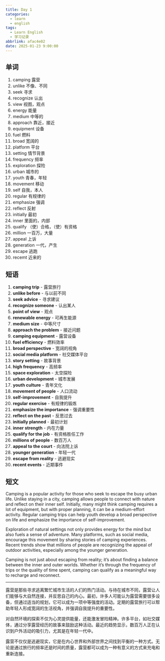 ```yaml
---
title: Day 1
categories:
  - learn
  - english
tags:
  - Learn English
  - 学习记录
abbrlink: afac4e02
date: 2025-01-23 9:00:00
---
```


## 单词
1. camping 露营
2. unlike 不像、不同
3. seek 寻求
4. recognize 认出
5. view 视图，观点
6. energy 能量
7. medium 中等的
8. approach 靠近，接近
9. equipment 设备
10. fuel 燃料
11. broad 宽阔的
12. platform 平台
13. setting 情节背景
14. frequency 频率
15. exploration 探险
16. urban 城市的
17. youth 青春，年轻
18. movement 移动
19. self 自我，本人
20. regular 有规律的
21. emphasize 强调
22. reflect 反射
23. initially 最初
24. inner 里面的，内部
25. qualify （使）合格，（使）有资格
26. million 一百万，大量
27. appeal 上诉
28. generation 一代，产生
29. escape 逃跑
30. recemt 近来的

## 短语
1. **camping trip** - 露营旅行
2. **unlike before** - 与以前不同
3. **seek advice** - 寻求建议
4. **recognize someone** - 认出某人
5. **point of view** - 观点
6. **renewable energy** - 可再生能源
7. **medium size** - 中等尺寸
8. **approach the problem** - 接近问题
9. **camping equipment** - 露营设备
10. **fuel efficiency** - 燃料效率
11. **broad perspective** - 宽阔的视角
12. **social media platform** - 社交媒体平台
13. **story setting** - 故事背景
14. **high frequency** - 高频率
15. **space exploration** - 太空探险
16. **urban development** - 城市发展
17. **youth culture** - 青年文化
18. **movement of people** - 人口流动
19. **self-improvement** - 自我提升
20. **regular exercise** - 有规律的锻炼
21. **emphasize the importance** - 强调重要性
22. **reflect on the past** - 反思过去
23. **initially planned** - 最初计划
24. **inner strength** - 内在力量
25. **qualify for the job** - 有资格胜任工作
26. **millions of people** - 数百万人
27. **appeal to the court** - 向法院上诉
28. **younger generation** - 年轻一代
29. **escape from reality** - 逃避现实
30. **recent events** - 近期事件

## 短文

Camping is a popular activity for those who seek to escape the busy urban life. Unlike staying in a city, camping allows people to connect with nature and reflect on their inner self. Initially, many might think camping requires a lot of equipment, but with proper planning, it can be a medium-effort activity. Regular camping trips can help youth develop a broad perspective on life and emphasize the importance of self-improvement.

Exploration of natural settings not only provides energy for the mind but also fuels a sense of adventure. Many platforms, such as social media, encourage this movement by sharing stories of camping experiences. Recent trends show that millions of people are recognizing the appeal of outdoor activities, especially among the younger generation.

Camping is not just about escaping from reality; it’s about finding a balance between the inner and outer worlds. Whether it’s through the frequency of trips or the quality of time spent, camping can qualify as a meaningful way to recharge and reconnect.

---

露营是那些寻求逃离繁忙城市生活的人们的热门活动。与待在城市不同，露营让人们能够与大自然连接，并反思自己的内心。最初，许多人可能认为露营需要很多设备，但通过适当的规划，它可以成为一项中等强度的活动。定期的露营旅行可以帮助年轻人形成宽阔的生活视角，并强调自我提升的重要性。

对自然环境的探索不仅为心灵提供能量，还能激发冒险精神。许多平台，如社交媒体，通过分享露营经历的故事来鼓励这种活动。最近的趋势显示，数百万人正在认识到户外活动的吸引力，尤其是在年轻一代中。

露营不仅仅是逃避现实，它是在内心世界和外部世界之间找到平衡的一种方式。无论是通过旅行的频率还是时间的质量，露营都可以成为一种有意义的方式来充电和重新连接。